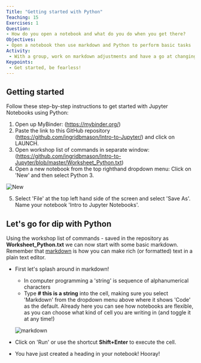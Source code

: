 ```yaml
---
Title: "Getting started with Python"
Teaching: 15
Exercises: 1
Question:
- How do you open a notebook and what do you do when you get there?
Objectives:
- Open a notebook then use markdown and Python to perform basic tasks
Activity:
 - With a group, work on markdown adjustments and have a go at changing some of the code to produce different results.
Keypoints:
 - Get started, be fearless!
---
```

## Getting started

Follow these step-by-step instructions to get started with Jupyter Notebooks using Python:

1. Open up MyBinder: (https://mybinder.org/)
2. Paste the link to this GitHub repository (https://github.com/ingridbmason/Intro-to-Jupyter/) and click on LAUNCH.
3. Open workshop list of commands in separate window: (https://github.com/ingridbmason/Intro-to-Jupyter/blob/master/Worksheet_Python.txt)
4. Open a new notebook from the top righthand dropdown menu: Click on 'New' and then select Python 3. 

![New](https://user-images.githubusercontent.com/48195568/56337762-02459e00-61e6-11e9-8293-c19ba8d30c4c.jpg)

5. Select 'File' at the top left hand side of the screen and select 'Save As'. Name your notebook 'Intro to Jupyter Notebooks'.

## Let's go for dip with Python

Using the workshop list of commands - saved in the repository as **Worksheet_Python.txt** we can now start with some basic markdown. Remember that [markdown](https://en.wikipedia.org/wiki/Markdown) is how you can make rich (or formatted) text in a plain text editor.

- First let's splash around in markdown!
  - In computer programming a 'string' is sequence of alphanumerical characters
  - Type **# this is a string** into the cell, making sure you select 'Markdown' from the dropdown menu above where it shows 'Code' as the default. Already here you can see how notebooks are flexible, as you can choose what kind of cell you are writing in (and toggle it at any time!)
  
  ![markdown](https://user-images.githubusercontent.com/48195568/56338527-89484580-61e9-11e9-965c-3726d8fd7fbb.png)

 - Click on 'Run' or use the shortcut **Shift+Enter** to execute the cell. 
 - You have just created a heading in your notebook! Hooray!

